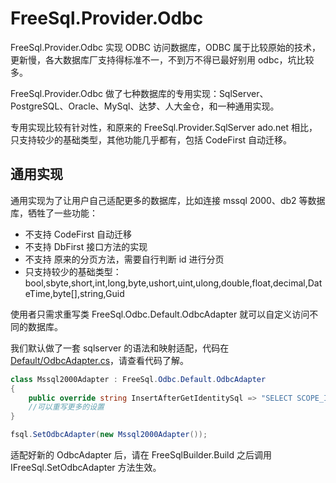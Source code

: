 # FreeSql.Provider.Odbc

FreeSql.Provider.Odbc 实现 ODBC 访问数据库，ODBC 属于比较原始的技术，更新慢，各大数据库厂支持得标准不一，不到万不得已最好别用 odbc，坑比较多。

FreeSql.Provider.Odbc 做了七种数据库的专用实现：SqlServer、PostgreSQL、Oracle、MySql、达梦、人大金仓，和一种通用实现。

专用实现比较有针对性，和原来的 FreeSql.Provider.SqlServer ado.net 相比，只支持较少的基础类型，其他功能几乎都有，包括 CodeFirst 自动迁移。

## 通用实现

通用实现为了让用户自己适配更多的数据库，比如连接 mssql 2000、db2 等数据库，牺牲了一些功能：

- 不支持 CodeFirst 自动迁移
- 不支持 DbFirst 接口方法的实现
- 不支持 原来的分页方法，需要自行判断 id 进行分页
- 只支持较少的基础类型：bool,sbyte,short,int,long,byte,ushort,uint,ulong,double,float,decimal,DateTime,byte[],string,Guid

使用者只需求重写类 FreeSql.Odbc.Default.OdbcAdapter 就可以自定义访问不同的数据库。

我们默认做了一套 sqlserver 的语法和映射适配，代码在 [Default/OdbcAdapter.cs](https://github.com/dotnetcore/FreeSql/blob/master/Providers/FreeSql.Provider.Odbc/Default/OdbcAdapter.cs)，请查看代码了解。

```csharp
class Mssql2000Adapter : FreeSql.Odbc.Default.OdbcAdapter
{
    public override string InsertAfterGetIdentitySql => "SELECT SCOPE_IDENTITY()";
    //可以重写更多的设置
}

fsql.SetOdbcAdapter(new Mssql2000Adapter());
```

适配好新的 OdbcAdapter 后，请在 FreeSqlBuilder.Build 之后调用 IFreeSql.SetOdbcAdapter 方法生效。
